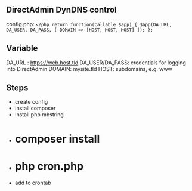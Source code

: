 DirectAdmin DynDNS control
--

config.php:
`<?php return function(callable $app) {
     $app(DA_URL, DA_USER, DA_PASS, [
        DOMAIN => [HOST, HOST, HOST]
     ]);
 };`
 
 Variable
 ---
 DA_URL : https://web.host.tld
 DA_USER/DA_PASS: credentials for logging into DirectAdmin
 DOMAIN: mysite.tld
 HOST: subdomains, e.g. www
 
 Steps
 ---
 - create config
 - install composer
 - install php mbstring
 - # composer install
 - # php cron.php
 - add to crontab
